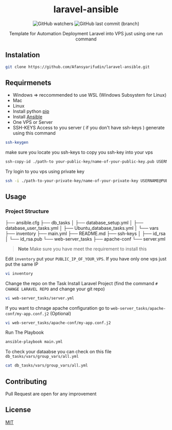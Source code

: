 <div align="center">

# laravel-ansible
![GitHub watchers](https://img.shields.io/github/watchers/Afansyarifudin/laravel-ansible?style=social)
![GitHub last commit (branch)](https://img.shields.io/github/last-commit/Afansyarifudin/laravel-ansible/master)

Template for Automation Deployment Laravel into VPS just using one run command

</div>

## Instalation

```bash
git clone https://github.com/Afansyarifudin/laravel-ansible.git
```

## Requirmenets
- Windows => reccommended to use WSL (Windows Subsystem for Linux)
- Mac
- Linux
- Install python [pip](https://docs.ansible.com/ansible/latest/installation_guide/intro_installation.html#ensuring-pip-is-available)
- Install [Ansible](https://docs.ansible.com/ansible/latest/installation_guide/intro_installation.html)
- One VPS or Server
- SSH-KEYS Access to you server ( if you don't have ssh-keys ) generate using this command
```bash
ssh-keygen
```
make sure you locate you ssh-keys to copy you ssh-key into your vps
```bash
ssh-copy-id ./path-to your-public-key/name-of-your-public-key.pub USERNAME@PUBLIC_IP_OF_YOUR_VPS 
```
Try login to you vps using private key
```bash
ssh -i ./path-to-your-private-key/name-of-your-private-key USERNAME@PUBLIC_IP_OF_YOUR_VPS 
```


## Usage
### Project Structure

├── ansible.cfg
├── db_tasks
│   ├── database_setup.yml
│   ├── database_user_tasks.yml
│   ├── Ubuntu_database_tasks.yml
│   └── vars
├── inventory
├── main.yml
├── README.md
├── ssh-keys
│   ├── id_rsa
│   └── id_rsa.pub
└── web-server_tasks
    ├── apache-conf
    └── server.yml

> **Note**
> Make sure you have meet the requirement to install this
>

Edit `inventory` put your `PUBLIC_IP_OF_YOUR_VPS`. 
If you have only one vps just put the same IP
```bash
vi inventory
```
Change the repo on the Task Install Laravel Project (find the command `# CHANGE LARAVEL REPO` and change your git repo)
```bash
vi web-server_tasks/server.yml
```
If you want to chnage apache configuration go to `web-server_tasks/apache-conf/my-app.conf.j2` (Optional)
```bash
vi web-server_tasks/apache-conf/my-app.conf.j2
```

Run The Playbook
```bash
ansible-playbook main.yml
```
To check your dataabse you can check on this file `db_tasks/vars/group_vars/all.yml`
```bash
cat db_tasks/vars/group_vars/all.yml 
```


## Contributing
Pull Request are open for any improvement

## License 

[MIT](https://choosealicense.com/licenses/mit/)
